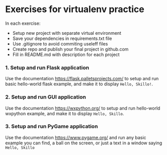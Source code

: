 # Exercises for virtualenv practice

In each exercise: 

* Setup new project with separate virtual environment
* Save your dependencies in requirements.txt file
* Use .gitignore to avoid commiting useleff files
* Create repo and publish your final project in github.com
* Fill in README.md with description for each project

### 1. Setup and run Flask application

Use the documentation https://flask.palletsprojects.com/ to setup and run basic hello-world flask example, and make it to display ```Hello, Skillo!```.

### 2. Setup and run GUI application

Use the documentation https://wxpython.org/ to setup and run hello-world wxpython example, and make it to display ```Hello, Skillo```.

### 3. Setup and run PyGame application

Use the documentation https://www.pygame.org/ and run any basic example you can find, a ball on the screen, or just a text in a window saying ```Hello, Skillo```
